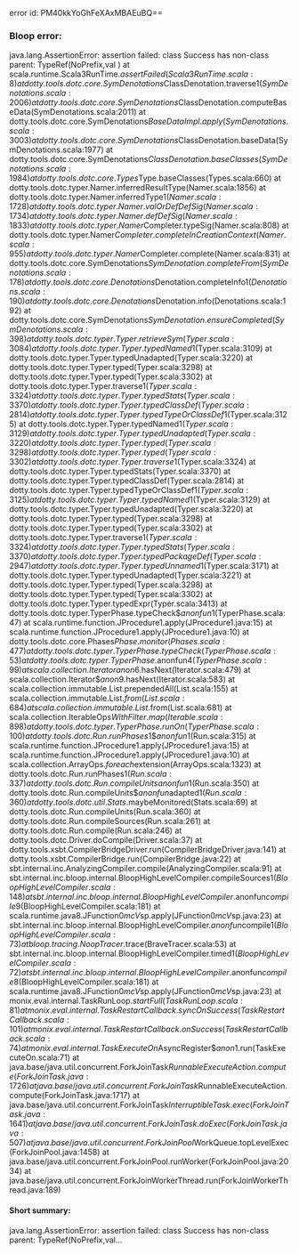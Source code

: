 error id: PM40kkYoGhFeXAxMBAEuBQ==
### Bloop error:

java.lang.AssertionError: assertion failed: class Success has non-class parent: TypeRef(NoPrefix,val <none>)
	at scala.runtime.Scala3RunTime$.assertFailed(Scala3RunTime.scala:8)
	at dotty.tools.dotc.core.SymDenotations$ClassDenotation.traverse$1(SymDenotations.scala:2006)
	at dotty.tools.dotc.core.SymDenotations$ClassDenotation.computeBaseData(SymDenotations.scala:2011)
	at dotty.tools.dotc.core.SymDenotations$BaseDataImpl.apply(SymDenotations.scala:3003)
	at dotty.tools.dotc.core.SymDenotations$ClassDenotation.baseData(SymDenotations.scala:1977)
	at dotty.tools.dotc.core.SymDenotations$ClassDenotation.baseClasses(SymDenotations.scala:1984)
	at dotty.tools.dotc.core.Types$Type.baseClasses(Types.scala:660)
	at dotty.tools.dotc.typer.Namer.inferredResultType(Namer.scala:1856)
	at dotty.tools.dotc.typer.Namer.inferredType$1(Namer.scala:1728)
	at dotty.tools.dotc.typer.Namer.valOrDefDefSig(Namer.scala:1734)
	at dotty.tools.dotc.typer.Namer.defDefSig(Namer.scala:1833)
	at dotty.tools.dotc.typer.Namer$Completer.typeSig(Namer.scala:808)
	at dotty.tools.dotc.typer.Namer$Completer.completeInCreationContext(Namer.scala:955)
	at dotty.tools.dotc.typer.Namer$Completer.complete(Namer.scala:831)
	at dotty.tools.dotc.core.SymDenotations$SymDenotation.completeFrom(SymDenotations.scala:178)
	at dotty.tools.dotc.core.Denotations$Denotation.completeInfo$1(Denotations.scala:190)
	at dotty.tools.dotc.core.Denotations$Denotation.info(Denotations.scala:192)
	at dotty.tools.dotc.core.SymDenotations$SymDenotation.ensureCompleted(SymDenotations.scala:398)
	at dotty.tools.dotc.typer.Typer.retrieveSym(Typer.scala:3084)
	at dotty.tools.dotc.typer.Typer.typedNamed$1(Typer.scala:3109)
	at dotty.tools.dotc.typer.Typer.typedUnadapted(Typer.scala:3220)
	at dotty.tools.dotc.typer.Typer.typed(Typer.scala:3298)
	at dotty.tools.dotc.typer.Typer.typed(Typer.scala:3302)
	at dotty.tools.dotc.typer.Typer.traverse$1(Typer.scala:3324)
	at dotty.tools.dotc.typer.Typer.typedStats(Typer.scala:3370)
	at dotty.tools.dotc.typer.Typer.typedClassDef(Typer.scala:2814)
	at dotty.tools.dotc.typer.Typer.typedTypeOrClassDef$1(Typer.scala:3125)
	at dotty.tools.dotc.typer.Typer.typedNamed$1(Typer.scala:3129)
	at dotty.tools.dotc.typer.Typer.typedUnadapted(Typer.scala:3220)
	at dotty.tools.dotc.typer.Typer.typed(Typer.scala:3298)
	at dotty.tools.dotc.typer.Typer.typed(Typer.scala:3302)
	at dotty.tools.dotc.typer.Typer.traverse$1(Typer.scala:3324)
	at dotty.tools.dotc.typer.Typer.typedStats(Typer.scala:3370)
	at dotty.tools.dotc.typer.Typer.typedClassDef(Typer.scala:2814)
	at dotty.tools.dotc.typer.Typer.typedTypeOrClassDef$1(Typer.scala:3125)
	at dotty.tools.dotc.typer.Typer.typedNamed$1(Typer.scala:3129)
	at dotty.tools.dotc.typer.Typer.typedUnadapted(Typer.scala:3220)
	at dotty.tools.dotc.typer.Typer.typed(Typer.scala:3298)
	at dotty.tools.dotc.typer.Typer.typed(Typer.scala:3302)
	at dotty.tools.dotc.typer.Typer.traverse$1(Typer.scala:3324)
	at dotty.tools.dotc.typer.Typer.typedStats(Typer.scala:3370)
	at dotty.tools.dotc.typer.Typer.typedPackageDef(Typer.scala:2947)
	at dotty.tools.dotc.typer.Typer.typedUnnamed$1(Typer.scala:3171)
	at dotty.tools.dotc.typer.Typer.typedUnadapted(Typer.scala:3221)
	at dotty.tools.dotc.typer.Typer.typed(Typer.scala:3298)
	at dotty.tools.dotc.typer.Typer.typed(Typer.scala:3302)
	at dotty.tools.dotc.typer.Typer.typedExpr(Typer.scala:3413)
	at dotty.tools.dotc.typer.TyperPhase.typeCheck$$anonfun$1(TyperPhase.scala:47)
	at scala.runtime.function.JProcedure1.apply(JProcedure1.java:15)
	at scala.runtime.function.JProcedure1.apply(JProcedure1.java:10)
	at dotty.tools.dotc.core.Phases$Phase.monitor(Phases.scala:477)
	at dotty.tools.dotc.typer.TyperPhase.typeCheck(TyperPhase.scala:53)
	at dotty.tools.dotc.typer.TyperPhase.$anonfun$4(TyperPhase.scala:99)
	at scala.collection.Iterator$$anon$6.hasNext(Iterator.scala:479)
	at scala.collection.Iterator$$anon$9.hasNext(Iterator.scala:583)
	at scala.collection.immutable.List.prependedAll(List.scala:155)
	at scala.collection.immutable.List$.from(List.scala:684)
	at scala.collection.immutable.List$.from(List.scala:681)
	at scala.collection.IterableOps$WithFilter.map(Iterable.scala:898)
	at dotty.tools.dotc.typer.TyperPhase.runOn(TyperPhase.scala:100)
	at dotty.tools.dotc.Run.runPhases$1$$anonfun$1(Run.scala:315)
	at scala.runtime.function.JProcedure1.apply(JProcedure1.java:15)
	at scala.runtime.function.JProcedure1.apply(JProcedure1.java:10)
	at scala.collection.ArrayOps$.foreach$extension(ArrayOps.scala:1323)
	at dotty.tools.dotc.Run.runPhases$1(Run.scala:337)
	at dotty.tools.dotc.Run.compileUnits$$anonfun$1(Run.scala:350)
	at dotty.tools.dotc.Run.compileUnits$$anonfun$adapted$1(Run.scala:360)
	at dotty.tools.dotc.util.Stats$.maybeMonitored(Stats.scala:69)
	at dotty.tools.dotc.Run.compileUnits(Run.scala:360)
	at dotty.tools.dotc.Run.compileSources(Run.scala:261)
	at dotty.tools.dotc.Run.compile(Run.scala:246)
	at dotty.tools.dotc.Driver.doCompile(Driver.scala:37)
	at dotty.tools.xsbt.CompilerBridgeDriver.run(CompilerBridgeDriver.java:141)
	at dotty.tools.xsbt.CompilerBridge.run(CompilerBridge.java:22)
	at sbt.internal.inc.AnalyzingCompiler.compile(AnalyzingCompiler.scala:91)
	at sbt.internal.inc.bloop.internal.BloopHighLevelCompiler.compileSources$1(BloopHighLevelCompiler.scala:148)
	at sbt.internal.inc.bloop.internal.BloopHighLevelCompiler.$anonfun$compile$9(BloopHighLevelCompiler.scala:181)
	at scala.runtime.java8.JFunction0$mcV$sp.apply(JFunction0$mcV$sp.java:23)
	at sbt.internal.inc.bloop.internal.BloopHighLevelCompiler.$anonfun$compile$1(BloopHighLevelCompiler.scala:73)
	at bloop.tracing.NoopTracer$.trace(BraveTracer.scala:53)
	at sbt.internal.inc.bloop.internal.BloopHighLevelCompiler.timed$1(BloopHighLevelCompiler.scala:72)
	at sbt.internal.inc.bloop.internal.BloopHighLevelCompiler.$anonfun$compile$8(BloopHighLevelCompiler.scala:181)
	at scala.runtime.java8.JFunction0$mcV$sp.apply(JFunction0$mcV$sp.java:23)
	at monix.eval.internal.TaskRunLoop$.startFull(TaskRunLoop.scala:81)
	at monix.eval.internal.TaskRestartCallback.syncOnSuccess(TaskRestartCallback.scala:101)
	at monix.eval.internal.TaskRestartCallback.onSuccess(TaskRestartCallback.scala:74)
	at monix.eval.internal.TaskExecuteOn$AsyncRegister$$anon$1.run(TaskExecuteOn.scala:71)
	at java.base/java.util.concurrent.ForkJoinTask$RunnableExecuteAction.compute(ForkJoinTask.java:1726)
	at java.base/java.util.concurrent.ForkJoinTask$RunnableExecuteAction.compute(ForkJoinTask.java:1717)
	at java.base/java.util.concurrent.ForkJoinTask$InterruptibleTask.exec(ForkJoinTask.java:1641)
	at java.base/java.util.concurrent.ForkJoinTask.doExec(ForkJoinTask.java:507)
	at java.base/java.util.concurrent.ForkJoinPool$WorkQueue.topLevelExec(ForkJoinPool.java:1458)
	at java.base/java.util.concurrent.ForkJoinPool.runWorker(ForkJoinPool.java:2034)
	at java.base/java.util.concurrent.ForkJoinWorkerThread.run(ForkJoinWorkerThread.java:189)
#### Short summary: 

java.lang.AssertionError: assertion failed: class Success has non-class parent: TypeRef(NoPrefix,val...